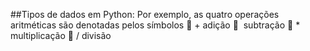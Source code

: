##Tipos de dados em Python:
Por exemplo, as quatro operações aritméticas são 
denotadas pelos símbolos 
 + adição
 ­ subtração 
 * multiplicação
 / divisão
